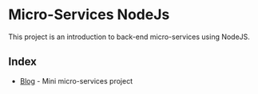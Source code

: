 # Micro-Services NodeJs

This project is an introduction to back-end micro-services using NodeJS.


## Index

<ul>
    <li><a href="/blog">Blog</a> - Mini micro-services project</li>
</ul>